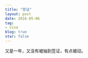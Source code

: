 ```yaml
---
title: "签证"
layout: post
date: 2016-05-06
tag:
- visa
blog: true
star: false
---
```


又是一年，又没有被抽到签证，有点被动。



